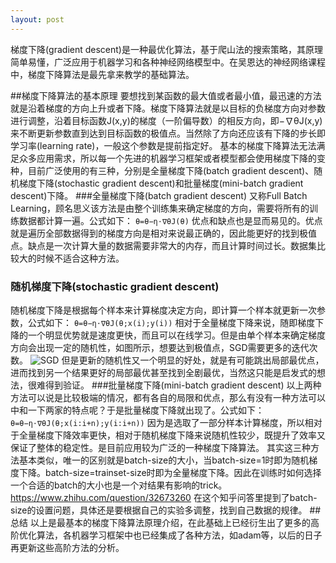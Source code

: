 ```yaml
---
layout: post
---
```


梯度下降(gradient descent)是一种最优化算法，基于爬山法的搜索策略，其原理简单易懂，广泛应用于机器学习和各种神经网络模型中。在吴恩达的神经网络课程中，梯度下降算法是最先拿来教学的基础算法。

##梯度下降算法的基本原理
要想找到某函数的最大值或者最小值，最迅速的方法就是沿着梯度的方向上升或者下降。梯度下降算法就是以目标的负梯度方向对参数进行调整，沿着目标函数J(x,y)的梯度（一阶偏导数）的相反方向，即−∇θJ(x,y)来不断更新参数直到达到目标函数的极值点。当然除了方向还应该有下降的步长即学习率(learning rate)，一般这个参数是提前指定好。
基本的梯度下降算法无法满足众多应用需求，所以每一个先进的机器学习框架或者模型都会使用梯度下降的变种，目前广泛使用的有三种，分别是全量梯度下降(batch gradient descent)、随机梯度下降(stochastic gradient descent)和批量梯度(mini-batch gradient descent)下降。
###全量梯度下降(batch gradient descent)
又称Full Batch Learning，顾名思义该方法是由整个训练集来确定梯度的方向，需要将所有的训练数据都计算一遍。公式如下：
`θ=θ−η⋅∇θJ(θ)`
优点和缺点也是显而易见的。优点就是遍历全部数据得到的梯度方向是相对来说最正确的，因此能更好的找到极值点。缺点是一次计算大量的数据需要非常大的内存，而且计算时间过长。数据集比较大的时候不适合这种方法。
### 随机梯度下降(stochastic gradient descent)
随机梯度下降是根据每个样本来计算梯度决定方向，即计算一个样本就更新一次参数，公式如下：
`θ=θ−η⋅∇θJ(θ;x(i);y(i))`
相对于全量梯度下降来说，随即梯度下降的一个明显优势就是速度更快，而且可以在线学习。但是由单个样本来确定梯度方向会出现一定的随机性，如图所示，想要达到极值点，SGD需要更多的迭代次数。
![SGD](http://images2015.cnblogs.com/blog/764050/201512/764050-20151230193523495-665207012.png)
但是更新的随机性又一个明显的好处，就是有可能跳出局部最优点，进而找到另一个结果更好的局部最优甚至找到全剧最优，当然这只能是启发式的想法，很难得到验证。
###批量梯度下降(mini-batch gradient descent)
以上两种方法可以说是比较极端的情况，都有各自的局限和优点，那么有没有一种方法可以中和一下两家的特点呢？于是批量梯度下降就出现了。公式如下：
`θ=θ−η⋅∇θJ(θ;x(i:i+n);y(i:i+n))`
因为是选取了一部分样本计算梯度，所以相对于全量梯度下降效率更快，相对于随机梯度下降来说随机性较少，既提升了效率又保证了整体的稳定性。是目前应用较为广泛的一种梯度下降算法。
其实这三种方法基本类似，唯一的区别就是batch-size的大小，当batch-size=1时即为随机梯度下降。batch-size=trainset-size时即为全量梯度下降。因此在训练时如何选择一个合适的batch的大小也是一个对结果有影响的trick。
https://www.zhihu.com/question/32673260 在这个知乎问答里提到了batch-size的设置问题，具体还是要根据自己的实验多调整，找到自己数据的规律。
##总结
以上是最基本的梯度下降算法原理介绍，在此基础上已经衍生出了更多的高阶优化算法，各机器学习框架中也已经集成了各种方法，如adam等，以后的日子再更新这些高阶方法的分析。